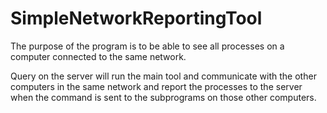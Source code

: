 # SimpleNetworkReportingTool

The purpose of the program is to be able to see all processes on a computer connected to the same network. 

Query on the server will run the main tool and communicate with the other computers in the same network and report the processes
to the server when the command is sent to the subprograms on those other computers.
